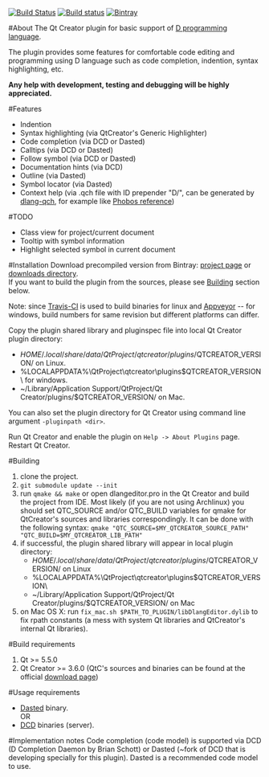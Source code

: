 [![Build Status](https://travis-ci.org/Groterik/qtcreator-dlangeditor.svg?branch=master)](https://travis-ci.org/Groterik/qtcreator-dlangeditor)
[![Build status](https://ci.appveyor.com/api/projects/status/dqcw582k9g9rqdc1?svg=true)](https://ci.appveyor.com/project/Groterik/qtcreator-dlangeditor)
[![Bintray](https://img.shields.io/bintray/v/groterik/qtcreator-dlang-tools/qtcreator-dlangeditor.svg)](https://dl.bintray.com/groterik/qtcreator-dlang-tools/)

#About
The Qt Creator plugin for basic support of [D programming language](http://dlang.org/).

The plugin provides some features for comfortable code editing and programming using D language such as code completion, indention, syntax highlighting, etc.

**Any help with development, testing and debugging will be highly appreciated.**

#Features
* Indention
* Syntax highlighting (via QtCreator's Generic Highlighter)
* Code completion (via DCD or Dasted)
* Calltips (via DCD or Dasted)
* Follow symbol (via DCD or Dasted)
* Documentation hints (via DCD)
* Outline (via Dasted)
* Symbol locator (via Dasted)
* Context help (via .qch file with ID prepender "D/", can be generated by [dlang-qch](https://github.com/Groterik/dlang-qch), for example like [Phobos reference](https://github.com/Groterik/dlang-qch/releases/download/0.1/dlang_phobos.qch))

#TODO
* Class view for project/current document
* Tooltip with symbol information
* Highlight selected symbol in current document

#Installation
Download precompiled version from Bintray: [project page](https://bintray.com/groterik/qtcreator-dlang-tools/qtcreator-dlangeditor) or [downloads directory](https://dl.bintray.com/groterik/qtcreator-dlang-tools).  
If you want to build the plugin from the sources, please see [Building](#Building) section below.

Note: since [Travis-CI](https://travis-ci.org) is used to build binaries for linux and [Appveyor](https://www.appveyor.com)  -- for windows, build numbers for same revision but different platforms can differ.


Copy the plugin shared library and pluginspec file into local Qt Creator plugin directory:
* $HOME/.local/share/data/QtProject/qtcreator/plugins/$QTCREATOR_VERSION/ on Linux.
* %LOCALAPPDATA%\QtProject\qtcreator\plugins\$QTCREATOR_VERSION\ for windows.
* ~/Library/Application Support/QtProject/Qt Creator/plugins/$QTCREATOR_VERSION/ on Mac.

You can also set the plugin directory for Qt Creator using command line argument ```-pluginpath <dir>```.

Run Qt Creator and enable the plugin on ```Help -> About Plugins``` page. Restart Qt Creator.


#Building
1. clone the project.
1. ```git submodule update --init```
1. run ```qmake && make``` or open dlangeditor.pro in the Qt Creator and build the project from IDE. Most likely (if you are not using Archlinux) you should set QTC_SOURCE and/or QTC_BUILD variables for qmake for QtCreator's sources and libraries correspondingly. It can be done with the following syntax: ```qmake "QTC_SOURCE=$MY_QTCREATOR_SOURCE_PATH" "QTC_BUILD=$MY_QTCREATOR_LIB_PATH"```
1. if successful, the plugin shared library will appear in local plugin directory:
	* $HOME/.local/share/data/QtProject/qtcreator/plugins/$QTCREATOR_VERSION/ on Linux
	* %LOCALAPPDATA%\QtProject\qtcreator\plugins\$QTCREATOR_VERSION\
	* ~/Library/Application Support/QtProject/Qt Creator/plugins/$QTCREATOR_VERSION/ on Mac
1. on Mac OS X: run ```fix_mac.sh $PATH_TO_PLUGIN/libDlangEditor.dylib``` to fix rpath constants (a mess with system Qt libraries and QtCreator's internal Qt libraries).

#Build requirements
1. Qt >= 5.5.0
1. Qt Creator >= 3.6.0 (QtC's sources and binaries can be found at the official [download page](https://download.qt.io/))

#Usage requirements
* [Dasted](https://github.com/Groterik/dasted) binary.  
 OR
* [DCD](https://github.com/Hackerpilot/DCD) binaries (server).

#Implementation notes
Code completion (code model) is supported via DCD (D Completion Daemon by Brian Schott) or Dasted (~fork of DCD that is developing specially for this plugin). Dasted is a recommended code model to use.
